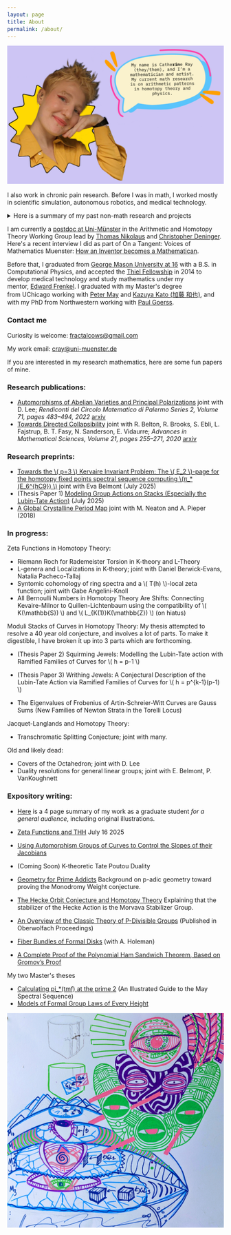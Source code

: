 ```yaml
---
layout: page
title: About
permalink: /about/
---
```


  ![image](images/Aboutme.jpeg)

I also work in chronic pain research. Before I was in math, I worked mostly in scientific simulation, autonomous robotics, and medical technology. 

<details>
<summary>Here is a summary of my past non-math research and projects</summary>

  (In construction, can be viewed on my github).
  ![](images/wp-content/uploads/2014/06/IMG_0813.jpg) 
  
  My first projects in robotics were in 2011: a dinky hexapod that autonomously followed people around, and Rubik's cube solving robot.
  
  In Spring 2012, I [became interested](http://rin.io/coupled-oscillator-love/) in physical examples of [nonlinear systems](http://rin.io/matlab-lorenz-attractor/) due to a [research project](http://thefutureofthings.com/4060-flexible-memristor-chips/) at the Chemistry and Physics Department of Mary Baldwin College, and modeled the resistant switching behavior of [flexible TiO2](http://books.google.com/books?id=Aey-h9lgcQgC&pg=PA111&lpg=PA111&dq=tio2+memristor+mary+baldwin&source=bl&ots=_Cxkt4ZyU8&sig=12ZG4phc_r1cNRkhmyg99YZ1dUc&hl=en&sa=X&ei=U0dcVN2RBdHToAT4u4LoDQ&ved=0CEMQ6AEwBQ#v=onepage&q=tio2%20memristor%20mary%20baldwin&f=false).

![](images/memristor.png)

Summer 2012, the [Positronics Division of the George Washington University Robotics Lab](http://robotics.gwu.edu/positronics/?page_id=9) took me under their wing as an intern. Our team smoothed joint movement of the Willow Garage Personal Robot 2 (PR2), alongside improving load equalization (below). I [programmed the PR2](http://rin.io/semi-autonomous-robotics-2012-my-1st-software-project/) to autonomously "learn" to place objects in holes with the corresponding shape (using only past motor position commands and the finger gripper sensors).

![Screenshot from 2014-11-06 20:07:39](images/wp-content/uploads/2014/06/Screenshot-from-2014-11-06-200739.png)

[Source](http://robotics.gwu.edu/positronics/?p=59)

On the side, fascinated by the phenomena of producing argon plasma glow via the introduction of an RF source at 2.45GHz to a conductive cavity, I modeled the modes of conductive [polyhedra](http://en.wikipedia.org/wiki/Goldberg_polyhedron)[.](http://robotics.gwu.edu/positronics/?page_id=9)

After transferring to [GMU](http://rin.io/18-lessons/) Fall 2012, I extended their simulation for [predicting the material properties](http://rin.io/computational-materials-science/) of compound materials and explored [algorithms of AI chess players](http://rin.io/chess-engine/).

Spring 2013, an interest in contextual machine learning led me to write an [automated contextual analysis program](https://github.com/catherineray/CAMEL) that [learned the grammar rules of compressed Braille](http://rin.io/camel-paper/) from partially translated text. I used Braille as a test language, but this is a framework to automate the decoding of any partially understood (ancient) language by creating probabilistic dictionaries.\
[![Screenshot from 2014-11-06 21:45:28](images/wp-content/uploads/2014/06/Screenshot-from-2014-11-06-214528.png)

Summer 2013, I interned as a software engineer at Cloudera. During my time there, I [developed a consumer download metrics tracking system for internal purposes](http://blog.cloudera.com/blog/2013/08/what-i-learned-during-my-summer-internship-at-cloudera/).

Fall 2013, I played with [SLAM and motion planning on the ARDrone](http://masc.cs.gmu.edu/wiki/DeformGroup). For HackMIT 2013, I collaborated with [Kartik Talwar](http://kartikt.com/) and [Spencer Hewett](http://www.skip.it/) to create a Google Glass application that [calculates the human pulse from the video feed](http://rin.io/hackmit-polyglass/).\
[![Screen-shot-2013-11-23-at-3.56.25-PM](images/wp-content/uploads/2014/06/Screen-shot-2013-11-23-at-3.56.25-PM.png)

Early 2014, I briefly devoted my time to designing a keychain-sized food scanner [that detects gluten and other common food allergen proteins](http://rin.io/reframing-the-gluten-scanner/). From late 2013 to mid 2014, I dipped my toes into audio processing by automating the collection and classification of lab-animal vocalizations. Through this, I discovered that one can detect libido and stress change as early as preclinical trials.

[![Screenshot from 2014-06-21 19:46:05](https://web.archive.org/web/20190213160322im_/http://rin.io/wp-content/uploads/2014/06/Screenshot-from-2014-06-21-194605.png)](https://web.archive.org/web/20190213160322/http://rin.io/wp-content/uploads/2014/06/Screenshot-from-2014-06-21-194605.png)

![Bildschirmfoto 2015-06-05 um 12.43.17 vorm.](https://web.archive.org/web/20190213160322im_/http://rin.io/wp-content/uploads/2014/06/Bildschirmfoto-2015-06-05-um-12.43.17-vorm..png)

Summer 2013-Spring 2014, I explored the improvement of mobility devices. A nonprovisional patent was submitted in Dec 2014 for the 5 pressure sore relief mechanisms that grew out of this. (I withdrew the patent once I decided to go into academia because I did not need to spend 5K on a design I wasn't going to use!)

Summer 2014, I became interested in neuroprosthetics. I started with the software side (convergence analysis of common decoder algorithms), and transitioned into playing with the hardware side ([optical recording methods](https://web.archive.org/web/20190213160322/http://rin.io/sensing-hardware/)).

Early 2015, I began mentoring Ada Rosa on mobility assistance for those with ALS and spinal chord injuries. [Here](https://www.youtube.com/watch?v=YJxgEDr699w) is a video of her showing off the eye control feature.![](images/wp-content/uploads/2014/06/Bildschirmfoto-2015-06-05-um-12.37.58-vorm..png)

In January 2015, I was a [visiting researcher](https://web.archive.org/web/20190213160322/http://www.santafe.edu/gevent/detail/arrival/1962/) at the Santa Fe Institute, and gave a seminar on [Simplifying Multiscale Modeling](https://web.archive.org/web/20190213160322/http://www.santafe.edu/gevent/detail/science/1963/). I still think about applications of topology to multi-scale modeling, and occasionally venture to consider modeling complex systems of a biological nature with an eye toward [immunotherapy](https://web.archive.org/web/20190213160322/http://www.infoiasi.ro/bin/Annals/Article?v=XXIV1&a=2) and [neuroscience](https://web.archive.org/web/20190213160322/http://xxx.tau.ac.il/pdf/1410.8826.pdf).

I stopped keeping temporal notes of projects around 2015. Most of my extra curriculars post moving to math academia have been artistic or biological. 

I studied Russian from 2018-2020 and spent 4 months in Russia in 2019, the end of my trip was right at the beginning of Putin's violent crackdown on Moscow. 

I continue to do biological research on the side, especially around chronic pain and it's relationship to mental health. An overview of that work can be found here: [The Biome](https://rin.io/biome/)

Over the period of 2021-2023, I collaborated with Chris Orta to design and tattoo two massive full robot-skeleton snakes going from the top of my back to my mid calf. In the summer of 2023, I got heavily into street art graffiti, learning from my artistic collaborator Daniel Burnett: some samples of my graffiti work can be seen in the art section of my webpage. I have traveled around the U.S. and Europe making graffiti since.

In August 2023, I joined Chris Walker and a group of other fabulous artists to finish up and sail a boat made from a bouncy castle, which we lived on for a week.

My dear friend Petra Flurin and I wrote a comic together called Endomortis, more on that soon!
</details>

I am currently a [postdoc at Uni-Münster](https://www.uni-muenster.de/FB10srvi/persdb/MM-member.php?id=1772) in the Arithmetic and Homotopy Theory Working Group lead by [Thomas Nikolaus](https://www.uni-muenster.de/IVV5WS/WebHop/user/nikolaus/index.html) and [Christopher Deninger](https://en.wikipedia.org/wiki/Christopher_Deninger). Here's a recent interview I did as part of On a Tangent: Voices of Mathematics Muenster: [How an Inventor becomes a Mathematican](https://open.spotify.com/episode/6yw6nazYdvFW4lp24rolZd?si=kOzCIF7lQYeGPBlgWI-gjg).

Before that, I graduated from [George Mason University at 16](http://newsdesk.gmu.edu/2013/12/mason-celebrates-winter-graduates/) with a B.S. in Computational Physics, and accepted the [Thiel Fellowship](http://www.thielfellowship.org/about/about-the-fellowship/) in 2014 to develop medical technology and study mathematics under my mentor, [Edward Frenkel](http://www.edwardfrenkel.com/). I graduated with my Master's degree from UChicago working with [Peter May](http://www.math.uchicago.edu/~may/) and [Kazuya Kato (加藤 和也)](https://en.wikipedia.org/wiki/Kazuya_Kato), and with my PhD from Northwestern working with [Paul Goerss](https://sites.math.northwestern.edu/~pgoerss/). 



### Contact me

Curiosity is welcome: fractalcows@gmail.com

My work email: cray@uni-muenster.de

If you are interested in my research mathematics, here are some fun papers of mine.

### Research publications:

- [Automorphisms of Abelian Varieties and Principal Polarizations](https://link.springer.com/article/10.1007/s12215-020-00590-7) joint with D. Lee; _Rendiconti del Circolo Matematico di Palermo Series 2, Volume 71, pages 483–494, 2022_ [arxiv](https://arxiv.org/abs/1811.07007)  
- [Towards Directed Collapsibility](https://link.springer.com/chapter/10.1007/978-3-030-42687-3_17) joint with R. Belton, R. Brooks, S. Ebli, L. Fajstrup, B. T. Fasy, N. Sanderson, E. Vidaurre; _Advances in Mathematical Sciences, Volume 21, pages 255–271, 2020_ [arxiv](https://arxiv.org/abs/1902.01039) 

### Research preprints:


- [Towards the \\( p=3 \\) Kervaire Invariant Problem: The \\( E_2 \\)-page for the homotopy fixed points spectral sequence computing \\(π_*(E_6^{hC9}) \\)](https://arxiv.org/abs/2507.10157) joint with Eva Belmont (July 2025)
- (Thesis Paper 1) [Modeling Group Actions on Stacks (Especially the Lubin-Tate Action)](https://arxiv.org/abs/2507.00309) (July 2025)
- [A Global Crystalline Period Map](https://arxiv.org/abs/1911.08615) joint with M. Neaton and A. Pieper (2018)

### In progress:

Zeta Functions in Homotopy Theory: 
- Riemann Roch for Rademeister Torsion in K-theory and L-Theory
- L-genera and Localizations in K-theory; joint with Daniel Berwick-Evans, Natalia Pacheco-Tallaj
- Syntomic cohomology of ring spectra and a \\( T(h) \\)-local zeta function; joint with Gabe Angelini-Knoll
- All Bernoulli Numbers in Homotopy Theory Are Shifts: Connecting Kevaire-Milnor to Quillen-Lichtenbaum using the compatibility of \\( K(\mathbb{S}) \\) and \\( L_{K(1)}K(\mathbb{Z}) \\) (on hiatus)

Moduli Stacks of Curves in Homotopy Theory:
My thesis attempted to resolve a 40 year old conjecture, and involves a lot of parts. To make it digestible, I have broken it up into 3 parts which are forthcoming.
- (Thesis Paper 2) Squirming Jewels: Modelling the Lubin-Tate action with Ramified Families of Curves for \\( h = p-1 \\)
- (Thesis Paper 3) Writhing Jewels: A Conjectural Description of the Lubin-Tate Action via Ramified Families of Curves for \\( h = p^{k-1}(p-1) \\)

- The Eigenvalues of Frobenius of Artin-Schreier-Witt Curves are Gauss Sums (New Families of Newton Strata in the Torelli Locus) 

Jacquet-Langlands and Homotopy Theory: 
- Transchromatic Splitting Conjecture; joint with many.

Old and likely dead:
- Covers of the Octahedron; joint with D. Lee 
- Duality resolutions for general linear groups; joint with E. Belmont, P. VanKoughnett

### Expository writing:
- [Here](pdfs/application_general_audience.pdf) is a 4 page summary of my work as a graduate student *for a general audience*, including original illustrations.

- [Zeta Functions and THH](pdfs/Zeta_Functions_and_THH_Talk3.pdf) July 16 2025
- [Using Automorphism Groups of Curves to Control the Slopes of their Jacobians](http://rin.io/pdfs/Gauss_sums.pdf) 

- (Coming Soon) K-theoretic Tate Poutou Duality

- [Geometry for Prime Addicts](https://rin.io/images/wp-content/uploads/2018/04/padicgeometry-1.pdf) Background on p-adic geometry toward proving the Monodromy Weight conjecture.
- [The Hecke Orbit Conjecture and Homotopy Theory](https://github.com/catherineray/catherineray.github.io/blob/master/pdfs/heckeorbitshomotopy_.pdf) Explaining that the stabilizer of the Hecke Action is the Morvava Stabilizer Group.
- [An Overview of the Classic Theory of P-Divisible Groups](/pdfs/officialober-1.pdf) (Published in Oberwolfach Proceedings)

- [Fiber Bundles of Formal Disks](/pdfs/formalgroup-1.pdf) (with A. Holeman)
- [A Complete Proof of the Polynomial Ham Sandwich Theorem, Based on Gromov’s Proof](/pdfs/gromovprooffill.pdf)

My two Master's theses
- [Calculating pi_*(tmf) at the prime 2](https://rin.io/images/wp-content/uploads/2017/05/a1-2.pdf) (An Illustrated Guide to the May Spectral Sequence)
- [Models of Formal Group Laws of Every Height](https://rin.io/images/wp-content/uploads/2017/08/lubintatemodels-2.pdf)
  

![](/images/lubin-tate.jpg) 
